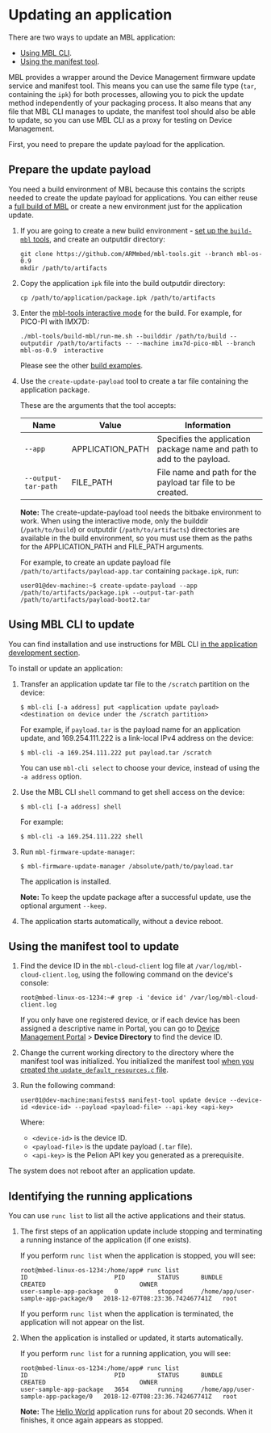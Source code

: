 # Updating an application

There are two ways to update an MBL application:

* [Using MBL CLI](#using-mbl-cli).
* [Using the manifest tool](#using-the-manifest-tool).

MBL provides a wrapper around the Device Management firmware update service and manifest tool. This means you can use the same file type (`tar`, containing the `ipk`) for both processes, allowing you to pick the update method independently of your packaging process. It also means that any file that MBL CLI manages to update, the manifest tool should also be able to update, so you can use MBL CLI as a proxy for testing on Device Management.

First, you need to prepare the update payload for the application.

## Prepare the update payload

You need a build environment of MBL because this contains the scripts needed to create the update payload for applications. You can either reuse a [full build of MBL](../first-image/building-a-developer-image.html) or create a new environment just for the application update.

1. If you are going to create a new build environment - [set up the `build-mbl` tools](../install_mbl_on_device/Reqs_and_env/dev_env_for_distribution.html), and create an outputdir directory:

    ```
    git clone https://github.com/ARMmbed/mbl-tools.git --branch mbl-os-0.9
    mkdir /path/to/artifacts
    ```

1. Copy the application `ipk` file into the build outputdir directory:

    ```
    cp /path/to/application/package.ipk /path/to/artifacts
    ```

1. Enter the [mbl-tools interactive mode](../develop-mbl/mbed-linux-os-distribution-development-with-mbl-tools.html#running-build-mbl-in-interactive-mode) for the build. For example, for PICO-PI with IMX7D:

    ```
    ./mbl-tools/build-mbl/run-me.sh --builddir /path/to/build --outputdir /path/to/artifacts -- --machine imx7d-pico-mbl --branch mbl-os-0.9  interactive
    ```

    Please see the other [build examples](../install_mbl_on_device/building_an_image/build_examples.html).

1. Use the `create-update-payload` tool to create a tar file containing the application package.

    These are the arguments that the tool accepts:

    | Name | Value | Information |
    | --- | --- | --- |
    | `--app` | APPLICATION_PATH | Specifies the application package name and path to add to the payload. |
    | `--output-tar-path` | FILE_PATH | File name and path for the payload tar file to be created. |

    <span class="notes">**Note:** The create-update-payload tool needs the bitbake environment to work. When using the interactive mode, only the builddir (`/path/to/build`) or outputdir (`/path/to/artifacts`) directories are available in the build environment, so you must use them as the paths for the APPLICATION_PATH and FILE_PATH arguments.</span>

    For example, to create an update payload file `/path/to/artifacts/payload-app.tar` containing `package.ipk`, run:

    ```
    user01@dev-machine:~$ create-update-payload --app /path/to/artifacts/package.ipk --output-tar-path /path/to/artifacts/payload-boot2.tar
    ```

## Using MBL CLI to update

<span class="tips">You can find installation and use instructions for MBL CLI [in the application development section](../develop-apps/the-mbl-command-line-interface.html).</span>

To install or update an application:

1. Transfer an application update tar file to the `/scratch` partition on the device:

   ```
   $ mbl-cli [-a address] put <application update payload> <destination on device under the /scratch partition>
   ```

   For example, if `payload.tar` is the payload name for an application update, and 169.254.111.222 is a link-local IPv4 address on the device:

   ```
   $ mbl-cli -a 169.254.111.222 put payload.tar /scratch
   ```

   <span class="tips">You can use `mbl-cli select` to choose your device, instead of using the `-a address` option.</span>

1. Use the MBL CLI `shell` command to get shell access on the device:

    ```
    $ mbl-cli [-a address] shell
    ```

    For example:

    ```
    $ mbl-cli -a 169.254.111.222 shell
    ```

1. Run `mbl-firmware-update-manager`:

    ```
    $ mbl-firmware-update-manager /absolute/path/to/payload.tar
    ```

    The application is installed.

    <span class="notes">**Note:** To keep the update package after a successful update, use the optional argument `--keep`.</span>

1. The application starts automatically, without a device reboot.

## Using the manifest tool to update

1. Find the device ID in the `mbl-cloud-client` log file at `/var/log/mbl-cloud-client.log`, using the following command on the device's console:

    ```
    root@mbed-linux-os-1234:~# grep -i 'device id' /var/log/mbl-cloud-client.log
    ```

    If you only have one registered device, or if each device has been assigned a descriptive name in Portal, you can go to [Device Management Portal](https://portal.mbedcloud.com) > **Device Directory** to find the device ID.

1. Change the current working directory to the directory where the manifest tool was initialized. You initialized the manifest tool [when you created the `update_default_resources.c` file](../first-image/provisioning-for-pelion-device-management.html#creating-an-update-resources-file).

1. Run the following command:

    ```
    user01@dev-machine:manifests$ manifest-tool update device --device-id <device-id> --payload <payload-file> --api-key <api-key>
    ```

    Where:

    * `<device-id>` is the device ID.
    * `<payload-file>` is the update payload (`.tar` file).
    * `<api-key>` is the Pelion API key you generated as a prerequisite.

The system does not reboot after an application update.

## Identifying the running applications

You can use `runc list` to list all the active applications and their status.

1. The first steps of an application update include stopping and terminating a running instance of the application (if one exists).

    If you perform `runc list` when the application is stopped, you will see:

    ```
    root@mbed-linux-os-1234:/home/app# runc list
    ID                        PID         STATUS      BUNDLE                                CREATED                          OWNER
    user-sample-app-package   0           stopped     /home/app/user-sample-app-package/0   2018-12-07T08:23:36.742467741Z   root
    ```

    If you perform `runc list` when the application is terminated, the application will not appear on the list.

1. When the application is installed or updated, it starts automatically.

    If you perform `runc list` for a running application, you will see:

    ```
    root@mbed-linux-os-1234:/home/app# runc list
    ID                        PID         STATUS      BUNDLE                                CREATED                          OWNER
    user-sample-app-package   3654        running     /home/app/user-sample-app-package/0   2018-12-07T08:23:36.742467741Z   root
    ```

    <span class="notes">**Note:** The [Hello World](../develop-apps/hello-world-application.html) application runs for about 20 seconds. When it finishes, it once again appears as stopped.</span>

